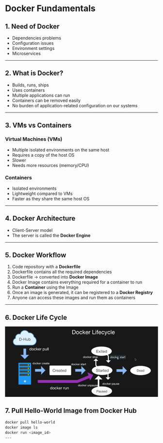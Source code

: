 # Docker Fundamentals

## 1. Need of Docker
- Dependencies problems  
- Configuration issues  
- Environment settings  
- Microservices  

---

## 2. What is Docker?
- Builds, runs, ships  
- Uses containers  
- Multiple applications can run  
- Containers can be removed easily  
- No burden of application-related configuration on our systems  

---

## 3. VMs vs Containers

### Virtual Machines (VMs)
- Multiple isolated environments on the same host  
- Requires a copy of the host OS  
- Slower  
- Needs more resources (memory/CPU)  

### Containers
- Isolated environments  
- Lightweight compared to VMs  
- Faster as they share the same host OS  

---

## 4. Docker Architecture
- Client-Server model  
- The server is called the **Docker Engine**  

---

## 5. Docker Workflow
1. Code repository with a **Dockerfile**  
2. Dockerfile contains all the required dependencies  
3. Dockerfile → converted into **Docker Image**  
4. Docker Image contains everything required for a container to run  
5. Run a **Container** using the Image  
6. Once an image is generated, it can be registered to a **Docker Registry**  
7. Anyone can access these images and run them as containers  

---

## 6. Docker Life Cycle
![alt text](image-1.png)

## 7. Pull Hello-World Image from Docker Hub

```bash
docker pull hello-world
docker image ls 
docker run <image_id>
---
